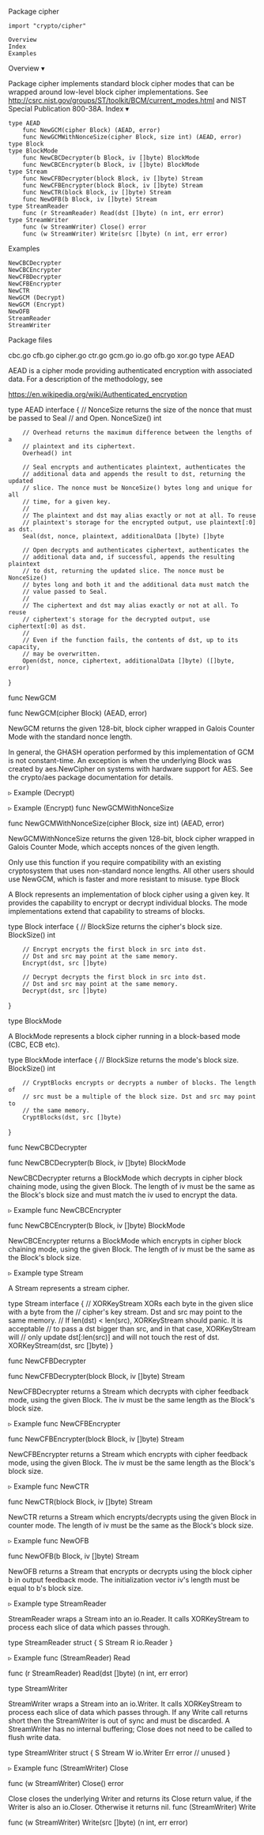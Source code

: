 
 Package cipher

    import "crypto/cipher"

    Overview
    Index
    Examples

Overview ▾

Package cipher implements standard block cipher modes that can be wrapped around low-level block cipher implementations. See http://csrc.nist.gov/groups/ST/toolkit/BCM/current_modes.html and NIST Special Publication 800-38A.
Index ▾

    type AEAD
        func NewGCM(cipher Block) (AEAD, error)
        func NewGCMWithNonceSize(cipher Block, size int) (AEAD, error)
    type Block
    type BlockMode
        func NewCBCDecrypter(b Block, iv []byte) BlockMode
        func NewCBCEncrypter(b Block, iv []byte) BlockMode
    type Stream
        func NewCFBDecrypter(block Block, iv []byte) Stream
        func NewCFBEncrypter(block Block, iv []byte) Stream
        func NewCTR(block Block, iv []byte) Stream
        func NewOFB(b Block, iv []byte) Stream
    type StreamReader
        func (r StreamReader) Read(dst []byte) (n int, err error)
    type StreamWriter
        func (w StreamWriter) Close() error
        func (w StreamWriter) Write(src []byte) (n int, err error)

Examples

    NewCBCDecrypter
    NewCBCEncrypter
    NewCFBDecrypter
    NewCFBEncrypter
    NewCTR
    NewGCM (Decrypt)
    NewGCM (Encrypt)
    NewOFB
    StreamReader
    StreamWriter

Package files

cbc.go cfb.go cipher.go ctr.go gcm.go io.go ofb.go xor.go
type AEAD

AEAD is a cipher mode providing authenticated encryption with associated data. For a description of the methodology, see

https://en.wikipedia.org/wiki/Authenticated_encryption

type AEAD interface {
        // NonceSize returns the size of the nonce that must be passed to Seal
        // and Open.
        NonceSize() int

        // Overhead returns the maximum difference between the lengths of a
        // plaintext and its ciphertext.
        Overhead() int

        // Seal encrypts and authenticates plaintext, authenticates the
        // additional data and appends the result to dst, returning the updated
        // slice. The nonce must be NonceSize() bytes long and unique for all
        // time, for a given key.
        //
        // The plaintext and dst may alias exactly or not at all. To reuse
        // plaintext's storage for the encrypted output, use plaintext[:0] as dst.
        Seal(dst, nonce, plaintext, additionalData []byte) []byte

        // Open decrypts and authenticates ciphertext, authenticates the
        // additional data and, if successful, appends the resulting plaintext
        // to dst, returning the updated slice. The nonce must be NonceSize()
        // bytes long and both it and the additional data must match the
        // value passed to Seal.
        //
        // The ciphertext and dst may alias exactly or not at all. To reuse
        // ciphertext's storage for the decrypted output, use ciphertext[:0] as dst.
        //
        // Even if the function fails, the contents of dst, up to its capacity,
        // may be overwritten.
        Open(dst, nonce, ciphertext, additionalData []byte) ([]byte, error)
}

func NewGCM

func NewGCM(cipher Block) (AEAD, error)

NewGCM returns the given 128-bit, block cipher wrapped in Galois Counter Mode with the standard nonce length.

In general, the GHASH operation performed by this implementation of GCM is not constant-time. An exception is when the underlying Block was created by aes.NewCipher on systems with hardware support for AES. See the crypto/aes package documentation for details.

▹ Example (Decrypt)

▹ Example (Encrypt)
func NewGCMWithNonceSize

func NewGCMWithNonceSize(cipher Block, size int) (AEAD, error)

NewGCMWithNonceSize returns the given 128-bit, block cipher wrapped in Galois Counter Mode, which accepts nonces of the given length.

Only use this function if you require compatibility with an existing cryptosystem that uses non-standard nonce lengths. All other users should use NewGCM, which is faster and more resistant to misuse.
type Block

A Block represents an implementation of block cipher using a given key. It provides the capability to encrypt or decrypt individual blocks. The mode implementations extend that capability to streams of blocks.

type Block interface {
        // BlockSize returns the cipher's block size.
        BlockSize() int

        // Encrypt encrypts the first block in src into dst.
        // Dst and src may point at the same memory.
        Encrypt(dst, src []byte)

        // Decrypt decrypts the first block in src into dst.
        // Dst and src may point at the same memory.
        Decrypt(dst, src []byte)
}

type BlockMode

A BlockMode represents a block cipher running in a block-based mode (CBC, ECB etc).

type BlockMode interface {
        // BlockSize returns the mode's block size.
        BlockSize() int

        // CryptBlocks encrypts or decrypts a number of blocks. The length of
        // src must be a multiple of the block size. Dst and src may point to
        // the same memory.
        CryptBlocks(dst, src []byte)
}

func NewCBCDecrypter

func NewCBCDecrypter(b Block, iv []byte) BlockMode

NewCBCDecrypter returns a BlockMode which decrypts in cipher block chaining mode, using the given Block. The length of iv must be the same as the Block's block size and must match the iv used to encrypt the data.

▹ Example
func NewCBCEncrypter

func NewCBCEncrypter(b Block, iv []byte) BlockMode

NewCBCEncrypter returns a BlockMode which encrypts in cipher block chaining mode, using the given Block. The length of iv must be the same as the Block's block size.

▹ Example
type Stream

A Stream represents a stream cipher.

type Stream interface {
        // XORKeyStream XORs each byte in the given slice with a byte from the
        // cipher's key stream. Dst and src may point to the same memory.
        // If len(dst) < len(src), XORKeyStream should panic. It is acceptable
        // to pass a dst bigger than src, and in that case, XORKeyStream will
        // only update dst[:len(src)] and will not touch the rest of dst.
        XORKeyStream(dst, src []byte)
}

func NewCFBDecrypter

func NewCFBDecrypter(block Block, iv []byte) Stream

NewCFBDecrypter returns a Stream which decrypts with cipher feedback mode, using the given Block. The iv must be the same length as the Block's block size.

▹ Example
func NewCFBEncrypter

func NewCFBEncrypter(block Block, iv []byte) Stream

NewCFBEncrypter returns a Stream which encrypts with cipher feedback mode, using the given Block. The iv must be the same length as the Block's block size.

▹ Example
func NewCTR

func NewCTR(block Block, iv []byte) Stream

NewCTR returns a Stream which encrypts/decrypts using the given Block in counter mode. The length of iv must be the same as the Block's block size.

▹ Example
func NewOFB

func NewOFB(b Block, iv []byte) Stream

NewOFB returns a Stream that encrypts or decrypts using the block cipher b in output feedback mode. The initialization vector iv's length must be equal to b's block size.

▹ Example
type StreamReader

StreamReader wraps a Stream into an io.Reader. It calls XORKeyStream to process each slice of data which passes through.

type StreamReader struct {
        S Stream
        R io.Reader
}

▹ Example
func (StreamReader) Read

func (r StreamReader) Read(dst []byte) (n int, err error)

type StreamWriter

StreamWriter wraps a Stream into an io.Writer. It calls XORKeyStream to process each slice of data which passes through. If any Write call returns short then the StreamWriter is out of sync and must be discarded. A StreamWriter has no internal buffering; Close does not need to be called to flush write data.

type StreamWriter struct {
        S   Stream
        W   io.Writer
        Err error // unused
}

▹ Example
func (StreamWriter) Close

func (w StreamWriter) Close() error

Close closes the underlying Writer and returns its Close return value, if the Writer is also an io.Closer. Otherwise it returns nil.
func (StreamWriter) Write

func (w StreamWriter) Write(src []byte) (n int, err error)
